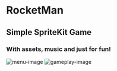 #  RocketMan
## Simple SpriteKit Game

### With assets, music and just for fun!

![menu-image](https://i.postimg.cc/50HW8zvW/IMG-9428.png)
![gameplay-image](https://i.postimg.cc/PJYGRk26/IMG-9431.png)
